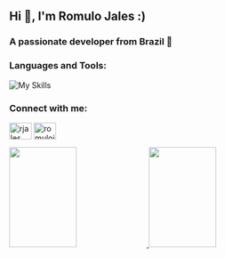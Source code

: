 ## Hi 👋, I'm Romulo Jales :)

### A passionate developer from Brazil 🙂

### Languages and Tools:

![My Skills](https://skillicons.dev/icons?i=dotnet,cs,html,css,js)

### Connect with me:
<p align="left">
<a href="https://linkedin.com/in/rjales" target="blank"><img align="center" src="https://raw.githubusercontent.com/rahuldkjain/github-profile-readme-generator/master/src/images/icons/Social/linked-in-alt.svg" alt="rjales" height="30" width="40" /></a>
<a href="https://instagram.com/romulojales" target="blank"><img align="center" src="https://raw.githubusercontent.com/rahuldkjain/github-profile-readme-generator/master/src/images/icons/Social/instagram.svg" alt="romulojales" height="30" width="40" /></a>
</p>

<div>
  <a href="https://github.com/rjales">
  <img height="180em" width="49%" src="https://github-readme-stats.vercel.app/api?username=rjales&show_icons=true&theme=chartreuse-dark&include_all_commits=true&count_private=true"/>
  <img height="180em" width="49%" src="https://github-readme-stats.vercel.app/api/top-langs/?username=rjales&layout=compact&langs_count=7&theme=chartreuse-dark"/>
</div>
